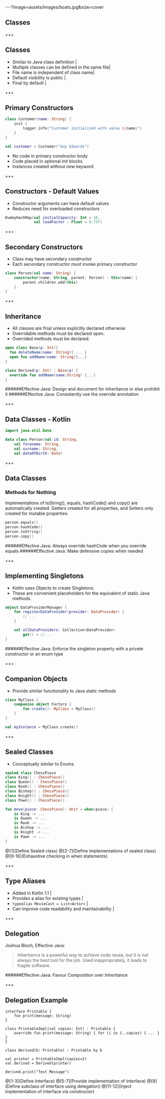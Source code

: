 ---?image=assets/images/boats.jpg&size=cover
## Classes

+++
## Classes
- Similar to Java class definition |
- Multiple classes can be defined in the same file|
- File name is independent of class name|
- Default visibility is public |
- Final by default |

+++
## Primary Constructors

``` Kotlin
class Customer(name: String) {
    init {
        logger.info("Customer initialized with value ${name}")
    }
}

val customer = Customer("Guy Edwards")
```
- No code in primary constructor body
- Code placed in optional init blocks
- Instances created without new keyword

+++
## Constructors - Default Values
- Constructor arguments can have default values
- Reduces need for overloaded constructors

``` Kotlin
DummyHashMap(val initialCapacity: Int = 16,
             val loadFactor : Float = 0.75F)
```

+++
## Secondary Constructors
- Class may have secondary constructor
- Each secondary constructor *must* invoke primary constructor

``` Kotlin
class Person(val name: String) {
    constructor(name: String, parent: Person) : this(name) {
        parent.children.add(this)
    }
}
```

+++
## Inheritance
- All classes are final unless explicitly declared otherwise
- Overridable methods must be declared open.
- Overrided methods must be declared.

``` Kotlin
open class Base(p: Int){
  fun deleteName(name: String){ ... }
  open fun addName(name: String){...}
}

class Derived(p: Int) : Base(p) {
  override fun addName(name:String) {...}
}
```

######Effective Java: Design and document for inheritance or else prohibit it
######Effective Java: Consistently use the override annotation

+++
## Data Classes - Kotlin

``` Kotlin
import java.util.Date

data class Person(val id: String,
    val forename: String,
    val surname: String,
    val dateOfBirth: Date)
```

+++
## Data Classes
### Methods for Nothing
Implementations of toString(), equals, hashCode() and copy() are automatically created.
Getters created for all properties, and Setters only created for mutable properties.

``` Kotlin
person.equals()
person.hashCode()
person.toString()
person.copy()
```
######Effective Java: Always override hashCode when you override equals
######Effective Java: Make defensive copies when needed

+++
## Implementing Singletons
- Kotlin uses Objects to create Singletons.
- These are convenient placeholders for the equivalent of static Java methods.

``` Kotlin
object DataProviderManager {
    fun registerDataProvider(provider: DataProvider) {
        // ...
    }

    val allDataProviders: Collection<DataProvider>
        get() = // ...
}
```
######Effective Java: Enforce the singleton property with a private constructor or an enum type

+++
## Companion Objects
- Provide similar functionality to Java static methods
``` Kotlin
class MyClass {
    companion object Factory {
        fun create(): MyClass = MyClass()
    }
}

val myInstance = MyClass.create()
```

+++
## Sealed Classes
- Conceptually similar to Enums

``` Kotlin
sealed class ChessPiece
class King() : ChessPiece()
class Queen() : ChessPiece()
class Rook() : ChessPiece()
class Bishop() : ChessPiece()
class Knight() : ChessPiece()
class Pawn() : ChessPiece()

fun move(piece: ChessPiece): Unit = when(piece) {
    is King -> ...
    is Queen -> ...
    is Rook -> ...
    is Bishop -> ...
    is Knight -> ...
    is Pawn -> ...
}
```
@[1](Define Sealed class)
@[2-7](Define implementations of sealed class)
@[9-16](Exhaustive checking in when statements)

+++
## Type Aliases
- Added in Kotlin 1.1 |
- Provides a alias for existing types |
- ```typealias MovieCast = List<Actor>``` |
- Can improve code readability and maintainability |

+++
## Delegation

Joshua Bloch, Effective Java:
>Inheritance is a powerful way to achieve code reuse, but it is not always the best tool for the job. Used inappropriately, it leads to fragile software.

######Effective Java: Favour Composition over Inheritance

+++
## Delegation Example
```
interface Printable {
    fun print(message: String)
}

class PrintableImpl(val copies: Int) : Printable {
    override fun print(message: String) { for (i in 1..copies) { ... } }
}

class Derived(b: Printable) : Printable by b

val printer = PrintableImpl(copies=2)
val derived = Derived(printer)

derived.print("Test Message")
```
@[1-3](Define Interface)
@[5-7](Provide implementation of interface)
@[9](Define subclass of interface using delegation)
@[11-12](Inject implementation of interface via constructor)
